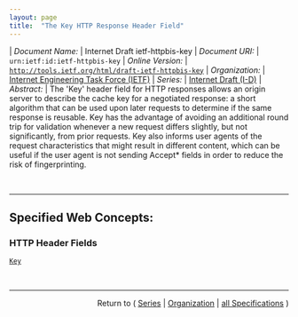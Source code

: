 ```yaml
---
layout: page
title:  "The Key HTTP Response Header Field"
---
```


| *Document Name:* | Internet Draft ietf-httpbis-key
| *Document URI:* | `urn:ietf:id:ietf-httpbis-key`
| *Online Version:* | [`http://tools.ietf.org/html/draft-ietf-httpbis-key`](http://tools.ietf.org/html/draft-ietf-httpbis-key)
| *Organization:* | [Internet Engineering Task Force (IETF)](..  "List of specification series by this organization")
| *Series:* | [Internet Draft (I-D)](.  "List of specifications in this series")
| *Abstract:* | The 'Key' header field for HTTP responses allows an origin server to describe the cache key for a negotiated response: a short algorithm that can be used upon later requests to determine if the same response is reusable. Key has the advantage of avoiding an additional round trip for validation whenever a new request differs slightly, but not significantly, from prior requests. Key also informs user agents of the request characteristics that might result in different content, which can be useful if the user agent is not sending Accept* fields in order to reduce the risk of fingerprinting.

<br/>
<hr/>

## Specified Web Concepts:

### HTTP Header Fields

[`Key`](/concepts/http-header/Key "The &#34;Key&#34; response header field describes the request attributes that the server has used to select the current representation. As such, its semantics are similar to the &#34;Vary&#34; response header field, but it allows more fine-grained description, using &#34;key modifiers&#34;.")



<br/>
<hr/>

<p style="text-align: right">Return to ( <a href="./">Series</a> | <a href="../">Organization</a> | <a href="../../">all Specifications</a> )</p>